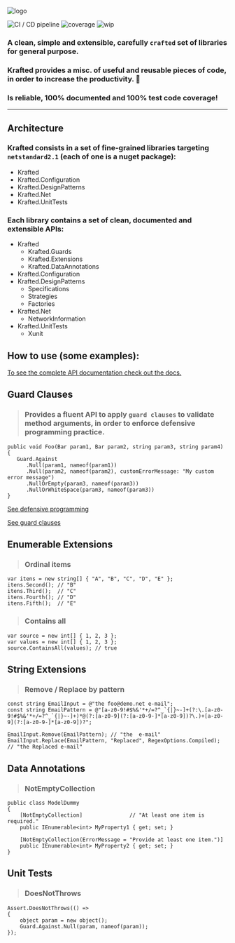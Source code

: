 ![logo](docs/logo.png)

![CI / CD pipeline](https://github.com/maiconheck/krafted/workflows/CI%20/%20CD%20pipeline/badge.svg)
![coverage](coverage-results/report/badge_shieldsio_linecoverage_brightgreen.svg)
![wip](https://camo.githubusercontent.com/a646be419b04e4d0f790613e408d79f991476fab/68747470733a2f2f696d672e736869656c64732e696f2f62616467652f73746162696c6974792d776f726b5f696e5f70726f67726573732d6c69676874677265792e737667)

### A clean, simple and extensible, carefully `crafted` set of libraries for general purpose.
### Krafted provides a misc. of useful and reusable pieces of code, in order to increase the productivity. 🚀
### Is reliable, 100% documented and 100% test code coverage!
---

## Architecture

### Krafted consists in a set of fine-grained libraries targeting `netstandard2.1` (each of one is a nuget package):
- Krafted
- Krafted.Configuration
- Krafted.DesignPatterns
- Krafted.Net
- Krafted.UnitTests

### Each library contains a set of clean, documented and extensible APIs:
- Krafted
  - Krafted.Guards
  - Krafted.Extensions
  - Krafted.DataAnnotations
- Krafted.Configuration
- Krafted.DesignPatterns
  - Specifications
  - Strategies
  - Factories
- Krafted.Net
  - NetworkInformation
- Krafted.UnitTests
  - Xunit

## How to use (some examples):
[To see the complete API documentation check out the docs.]()

## Guard Clauses
> ### Provides a fluent API to apply `guard clauses` to validate method arguments, in order to enforce defensive programming practice.
```
public void Foo(Bar param1, Bar param2, string param3, string param4)
{
   Guard.Against
	  .Null(param1, nameof(param1))
	  .Null(param2, nameof(param2), customErrorMessage: "My custom error message")
	  .NullOrEmpty(param3, nameof(param3))
	  .NullOrWhiteSpace(param3, nameof(param3))
}
```
[See defensive programming](https://en.wikipedia.org/wiki/Defensive_programming)

[See guard clauses](http://wiki.c2.com/?GuardClause)

## Enumerable Extensions
>### Ordinal items
```
var itens = new string[] { "A", "B", "C", "D", "E" };
itens.Second(); // "B"
itens.Third();  // "C"
itens.Fourth(); // "D"
itens.Fifth();  // "E"
```

>### Contains all
```
var source = new int[] { 1, 2, 3 };
var values = new int[] { 1, 2, 3 };
source.ContainsAll(values); // true
```

## String Extensions
> ### Remove / Replace by pattern
```
const string EmailInput = @"the foo@demo.net e-mail";
const string EmailPattern = @"[a-z0-9!#$%&'*+/=?^_`{|}~-]+(?:\.[a-z0-9!#$%&'*+/=?^_`{|}~-]+)*@(?:[a-z0-9](?:[a-z0-9-]*[a-z0-9])?\.)+[a-z0-9](?:[a-z0-9-]*[a-z0-9])?";

EmailInput.Remove(EmailPattern); // "the  e-mail"
EmailInput.Replace(EmailPattern, "Replaced", RegexOptions.Compiled); // "the Replaced e-mail"
```
## Data Annotations
> ### NotEmptyCollection
```
public class ModelDummy
{
	[NotEmptyCollection]               // "At least one item is required."
	public IEnumerable<int> MyProperty1 { get; set; }

	[NotEmptyCollection(ErrorMessage = "Provide at least one item.")]
	public IEnumerable<int> MyProperty2 { get; set; }
}
```

## Unit Tests
>### DoesNotThrows
```
Assert.DoesNotThrows(() =>
{
	object param = new object();
	Guard.Against.Null(param, nameof(param));
});
```
